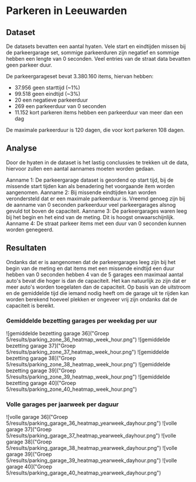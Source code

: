 
# Parkeren in Leeuwarden

## Dataset
De datasets bevatten een aantal hyaten. Vele start en eindtijden missen bij de parkeergarage set, sommige parkeerduren zijn negatief en sommige hebben een lengte van 0 seconden. Veel entries van de straat data bevatten geen parkeer duur.

De parkeergarageset bevat 3.380.160 items, hiervan hebben:
 - 37.956 geen starttijd (~1%)
 - 99.518 geen eindtijd (~3%)
 - 20 een negatieve parkeerduur
 - 269 een parkeerduur van 0 seconden
 - 11.152 kort parkeren items hebben een parkeerduur van meer dan een dag

De maximale parkeerduur is 120 dagen, die voor kort parkeren 108 dagen.

## Analyse
Door de hyaten in de dataset is het lastig conclussies te trekken uit de data, hiervoor zullen een aantal aannames moeten worden gedaan.

Aanname 1: De parkeergarage dataset is geordend op start tijd, bij de missende start tijden kan als benadering het voorgaande item worden aangenomen.
Aanname 2: Bij missende eindtijden kan worden verondersteld dat er een maximale parkeerduur is. Vreemd genoeg zijn bij de aanname van 0 seconden parkeerduur veel parkeergarages alsnog gevuld tot boven de capaciteit.
Aanname 3: De parkeergarages waren leeg bij het begin en het eind van de meting. Dit is hoogst onwaarschijnlijk.
Aanname 4: De straat parkeer items met een duur van 0 seconden kunnen worden genegeerd.

## Resultaten
Ondanks dat er is aangenomen dat de parkeergarages leeg zijn bij het begin van de meting en dat items met een missende eindtijd een duur hebben van 0 seconden hebben 4 van de 5 garages een maximaal aantal auto's bevat die hoger is dan de capaciteit. Het kan natuurlijk zo zijn dat er meer auto's worden toegelaten dan de capaciteit. Op basis van de uitstroom en de gemiddelde tijd die iemand nodig heeft om de garage uit te rijden kan worden berekend hoeveel plekken er ongeveer vrij zijn ondanks dat de capaciteit is bereikt.

### Gemiddelde bezetting garages per weekdag per uur
![gemiddelde bezetting garage 36]("Groep 5/results/parking_zone_36_heatmap_week_hour.png")
![gemiddelde bezetting garage 37]("Groep 5/results/parking_zone_37_heatmap_week_hour.png")
![gemiddelde bezetting garage 38]("Groep 5/results/parking_zone_38_heatmap_week_hour.png")
![gemiddelde bezetting garage 39]("Groep 5/results/parking_zone_39_heatmap_week_hour.png")
![gemiddelde bezetting garage 40]("Groep 5/results/parking_zone_40_heatmap_week_hour.png")

### Volle garages per jaarweek per daguur
![volle garage 36]("Groep 5/results/parking_garage_36_heatmap_yearweek_dayhour.png")
![volle garage 37]("Groep 5/results/parking_garage_37_heatmap_yearweek_dayhour.png")
![volle garage 38]("Groep 5/results/parking_garage_38_heatmap_yearweek_dayhour.png")
![volle garage 39]("Groep 5/results/parking_garage_39_heatmap_yearweek_dayhour.png")
![volle garage 40]("Groep 5/results/parking_garage_40_heatmap_yearweek_dayhour.png")
